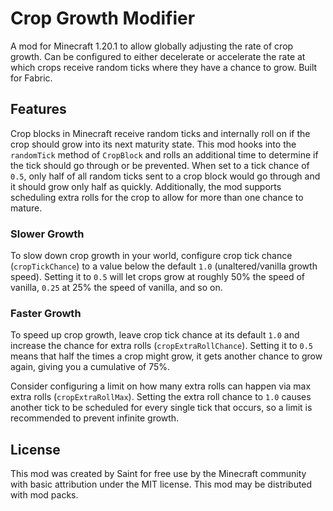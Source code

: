 # Crop Growth Modifier

A mod for Minecraft 1.20.1 to allow globally adjusting the rate of crop growth. Can be configured to either decelerate or accelerate the rate at which crops receive random ticks where they have a chance to grow. Built for Fabric.

## Features

Crop blocks in Minecraft receive random ticks and internally roll on if the crop should grow into its next maturity state. This mod hooks into the `randomTick` method of `CropBlock` and rolls an additional time to determine if the tick should go through or be prevented. When set to a tick chance of `0.5`, only half of all random ticks sent to a crop block would go through and it should grow only half as quickly. Additionally, the mod supports scheduling extra rolls for the crop to allow for more than one chance to mature.

### Slower Growth

To slow down crop growth in your world, configure crop tick chance (`cropTickChance`) to a value below the default `1.0` (unaltered/vanilla growth speed). Setting it to `0.5` will let crops grow at roughly 50% the speed of vanilla, `0.25` at 25% the speed of vanilla, and so on.

### Faster Growth

To speed up crop growth, leave crop tick chance at its default `1.0` and increase the chance for extra rolls (`cropExtraRollChance`). Setting it to `0.5` means that half the times a crop might grow, it gets another chance to grow again, giving you a cumulative of 75%.

Consider configuring a limit on how many extra rolls can happen via max extra rolls (`cropExtraRollMax`). Setting the extra roll chance to `1.0` causes another tick to be scheduled for every single tick that occurs, so a limit is recommended to prevent infinite growth.

## License

This mod was created by Saint for free use by the Minecraft community with basic attribution under the MIT license. This mod may be distributed with mod packs.